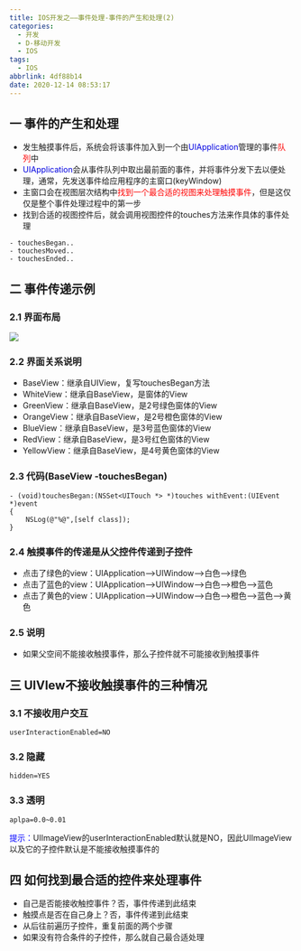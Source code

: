 ```yaml
---
title: IOS开发之——事件处理-事件的产生和处理(2)
categories:
  - 开发
  - D-移动开发
  - IOS
tags:
  - IOS
abbrlink: 4df88b14
date: 2020-12-14 08:53:17
---
```

## 一 事件的产生和处理

* 发生触摸事件后，系统会将该事件加入到一个由<font color='purpple'>UIApplication</font>管理的事件<font color='red'>队列</font>中
* <font color='purpple'>UIApplication</font>会从事件队列中取出最前面的事件，并将事件分发下去以便处理，通常，先发送事件给应用程序的主窗口(keyWindow)
* 主窗口会在视图层次结构中<font color="red">找到一个最合适的视图来处理触摸事件</font>，但是这仅仅是整个事件处理过程中的第一步
* 找到合适的视图控件后，就会调用视图控件的touches方法来作具体的事件处理

<!--more-->

  ```
  - touchesBegan..
  - touchesMoved..
  - touchesEnded..
  ```

## 二 事件传递示例

### 2.1 界面布局

![][1]
### 2.2 界面关系说明

* BaseView：继承自UIView，复写touchesBegan方法
* WhiteView：继承自BaseView，是窗体的View
* GreenView：继承自BaseView，是2号绿色窗体的View
* OrangeView：继承自BaseView，是2号橙色窗体的View
* BlueView：继承自BaseView，是3号蓝色窗体的View
* RedView：继承自BaseView，是3号红色窗体的View
* YellowView：继承自BaseView，是4号黄色窗体的View

### 2.3 代码(BaseView -touchesBegan)

```
- (void)touchesBegan:(NSSet<UITouch *> *)touches withEvent:(UIEvent *)event
{
    NSLog(@"%@",[self class]);
}
```

### 2.4 触摸事件的传递是从父控件传递到子控件

* 点击了绿色的view：UIApplication—>UIWindow—>白色—>绿色
* 点击了蓝色的view：UIApplication—>UIWindow—>白色—>橙色—>蓝色
* 点击了黄色的view：UIApplication—>UIWindow—>白色—>橙色—>蓝色—>黄色

### 2.5 说明

* 如果父空间不能接收触摸事件，那么子控件就不可能接收到触摸事件

## 三 UIVIew不接收触摸事件的三种情况

### 3.1 不接收用户交互

```
userInteractionEnabled=NO
```

### 3.2 隐藏

```
hidden=YES
```

### 3.3 透明

```
aplpa=0.0~0.01
```

<font color='blue'>提示：</font>UIImageView的userInteractionEnabled默认就是NO，因此UIImageView以及它的子控件默认是不能接收触摸事件的

## 四 如何找到最合适的控件来处理事件

* 自己是否能接收触控事件？否，事件传递到此结束
* 触摸点是否在自己身上？否，事件传递到此结束
* 从后往前遍历子控件，重复前面的两个步骤
*  如果没有符合条件的子控件，那么就自己最合适处理



[1]:https://jsd.onmicrosoft.cn/gh/PGzxc/CDN/blog-ios/ios-event-touch-layout-multi.png

